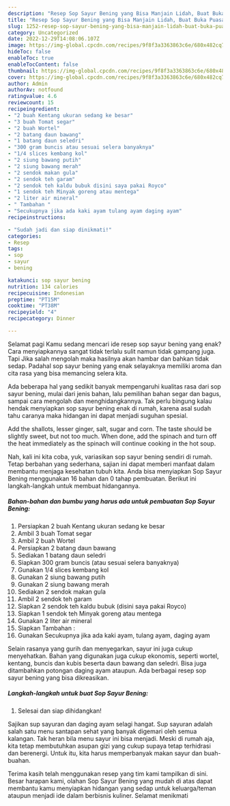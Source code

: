 ```yaml
---
description: "Resep Sop Sayur Bening yang Bisa Manjain Lidah, Buat Buka Puasa Lezat"
title: "Resep Sop Sayur Bening yang Bisa Manjain Lidah, Buat Buka Puasa Lezat"
slug: 1252-resep-sop-sayur-bening-yang-bisa-manjain-lidah-buat-buka-puasa-lezat
category: Uncategorized
date: 2022-12-29T14:08:06.107Z
image: https://img-global.cpcdn.com/recipes/9f8f3a3363863c6e/680x482cq70/sop-sayur-bening-foto-resep-utama.jpg
hideToc: false
enableToc: true
enableTocContent: false
thumbnail: https://img-global.cpcdn.com/recipes/9f8f3a3363863c6e/680x482cq70/sop-sayur-bening-foto-resep-utama.jpg
cover: https://img-global.cpcdn.com/recipes/9f8f3a3363863c6e/680x482cq70/sop-sayur-bening-foto-resep-utama.jpg
author: Admin
authorAv: notfound
ratingvalue: 4.6
reviewcount: 15
recipeingredient:
- "2 buah Kentang ukuran sedang ke besar"
- "3 buah Tomat segar"
- "2 buah Wortel"
- "2 batang daun bawang"
- "1 batang daun seledri"
- "300 gram buncis atau sesuai selera banyaknya"
- "1/4 slices kembang kol"
- "2 siung bawang putih"
- "2 siung bawang merah"
- "2 sendok makan gula"
- "2 sendok teh garam"
- "2 sendok teh kaldu bubuk disini saya pakai Royco"
- "1 sendok teh Minyak goreng atau mentega"
- "2 liter air mineral"
- " Tambahan "
- "Secukupnya jika ada kaki ayam tulang ayam daging ayam"
recipeinstructions:

- "Sudah jadi dan siap dinikmati!"
categories:
- Resep
tags:
- sop
- sayur
- bening

katakunci: sop sayur bening 
nutrition: 134 calories
recipecuisine: Indonesian
preptime: "PT15M"
cooktime: "PT38M"
recipeyield: "4"
recipecategory: Dinner

---
```



Selamat pagi Kamu sedang mencari ide resep sop sayur bening yang enak? Cara menyiapkannya sangat tidak terlalu sulit namun tidak gampang juga. Tapi Jika salah mengolah maka hasilnya akan hambar dan bahkan tidak sedap. Padahal sop sayur bening yang enak selayaknya memiliki aroma dan cita rasa yang bisa memancing selera kita.


Ada beberapa hal yang sedikit banyak mempengaruhi kualitas rasa dari sop sayur bening, mulai dari jenis bahan, lalu pemilihan bahan segar dan bagus, sampai cara mengolah dan menghidangkannya. Tak perlu bingung kalau hendak menyiapkan sop sayur bening enak di rumah, karena asal sudah tahu caranya maka hidangan ini dapat menjadi suguhan spesial.

Add the shallots, lesser ginger, salt, sugar and corn. The taste should be slightly sweet, but not too much. When done, add the spinach and turn off the heat immediately as the spinach will continue cooking in the hot soup.


Nah, kali ini kita coba, yuk, variasikan sop sayur bening sendiri di rumah. Tetap berbahan yang sederhana, sajian ini dapat memberi manfaat dalam membantu menjaga kesehatan tubuh kita. Anda bisa menyiapkan Sop Sayur Bening menggunakan 16 bahan dan 0 tahap pembuatan. Berikut ini langkah-langkah untuk membuat hidangannya.

<!--inarticleads1-->

##### Bahan-bahan dan bumbu yang harus ada untuk pembuatan Sop Sayur Bening:

1. Persiapkan 2 buah Kentang ukuran sedang ke besar
1. Ambil 3 buah Tomat segar
1. Ambil 2 buah Wortel
1. Persiapkan 2 batang daun bawang
1. Sediakan 1 batang daun seledri
1. Siapkan 300 gram buncis (atau sesuai selera banyaknya)
1. Gunakan 1/4 slices kembang kol
1. Gunakan 2 siung bawang putih
1. Gunakan 2 siung bawang merah
1. Sediakan 2 sendok makan gula
1. Ambil 2 sendok teh garam
1. Siapkan 2 sendok teh kaldu bubuk (disini saya pakai Royco)
1. Siapkan 1 sendok teh Minyak goreng atau mentega
1. Gunakan 2 liter air mineral
1. Siapkan  Tambahan :
1. Gunakan Secukupnya jika ada kaki ayam, tulang ayam, daging ayam


Selain rasanya yang gurih dan menyegarkan, sayur ini juga cukup menyehatkan. Bahan yang digunakan juga cukup ekonomis, seperti wortel, kentang, buncis dan kubis beserta daun bawang dan seledri. Bisa juga ditambahkan potongan daging ayam ataupun. Ada berbagai resep sop sayur bening yang bisa dikreasikan. 

<!--inarticleads2-->

##### Langkah-langkah untuk buat Sop Sayur Bening:


1. Selesai dan siap dihidangkan!

Sajikan sup sayuran dan daging ayam selagi hangat. Sup sayuran adalah salah satu menu santapan sehat yang banyak digemari oleh semua kalangan. Tak heran bila menu sayur ini bisa menjadi. Meski di rumah aja, kita tetap membutuhkan asupan gizi yang cukup supaya tetap terhidrasi dan berenergi. Untuk itu, kita harus memperbanyak makan sayur dan buah-buahan. 

Terima kasih telah menggunakan resep yang tim kami tampilkan di sini. Besar harapan kami, olahan Sop Sayur Bening yang mudah di atas dapat membantu kamu menyiapkan hidangan yang sedap untuk keluarga/teman ataupun menjadi ide dalam berbisnis kuliner. Selamat menikmati
